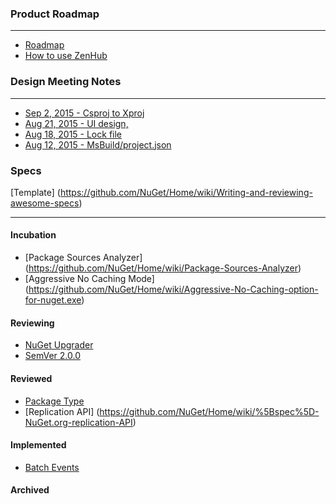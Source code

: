 ### Product Roadmap
***

* [Roadmap](https://github.com/NuGet/Home/wiki/Roadmap)
* [How to use ZenHub](https://www.zenhub.io/)

### Design Meeting Notes
***
* [Sep 2, 2015 - Csproj to Xproj](https://github.com/NuGet/Home/wiki/Csproj-to-Xproj-reference-design-meeting-notes-September-2,-2015)
* [Aug 21, 2015 - UI design, ](https://github.com/NuGet/Home/wiki/NuGet-UI-design-meeting-notes-August-21,-2015)
* [Aug 18, 2015 - Lock file](https://github.com/NuGet/Home/wiki/Lock-file-design-meeting-notes---August-18,-2015)
* [Aug 12, 2015 - MsBuild/project.json](https://github.com/NuGet/Home/wiki/MsBuild---project.json---xunit-Design-meeting-notes-August,-12-2015)

### Specs

[Template] (https://github.com/NuGet/Home/wiki/Writing-and-reviewing-awesome-specs)
***

#### Incubation 
* [Package Sources Analyzer] (https://github.com/NuGet/Home/wiki/Package-Sources-Analyzer)
* [Aggressive No Caching Mode] (https://github.com/NuGet/Home/wiki/Aggressive-No-Caching-option-for-nuget.exe)

#### Reviewing
* [NuGet Upgrader](https://github.com/NuGet/Home/wiki/NuGet-Upgrader:-Helping-to-move-to-NuGet-3.0)
* [SemVer 2.0.0](https://github.com/NuGet/Home/wiki/SemVer-2.0.0-support)

#### Reviewed
* [Package Type](https://github.com/NuGet/Home/wiki/Package-Type)
* [Replication API] (https://github.com/NuGet/Home/wiki/%5Bspec%5D-NuGet.org-replication-API)

#### Implemented
* [Batch Events](https://github.com/NuGet/Home/wiki/Batch-Events)

#### Archived